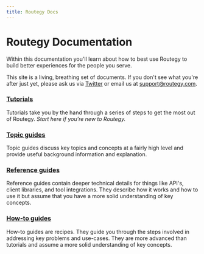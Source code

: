 ```yaml
---
title: Routegy Docs
---
```


# Routegy Documentation

Within this documentation you'll learn about how to best use Routegy to build better experiences for the people you serve.

This site is a living, breathing set of documents. If you don't see what you're after just yet, please ask us via [Twitter](https://twitter.com/routegy) or email us at <support@routegy.com>.

### [Tutorials](tutorial/)

Tutorials take you by the hand through a series of steps to get the most out of Routegy. _Start here if you’re new to Routegy._

### [Topic guides](topic/)

Topic guides discuss key topics and concepts at a fairly high level and provide useful background information and explanation.

### [Reference guides](reference/)

Reference guides contain deeper technical details for things like API's, client libraries, and tool integrations. They describe how it works and how to use it but assume that you have a more solid understanding of key concepts.

### [How-to guides](how-to/)

How-to guides are recipes. They guide you through the steps involved in addressing key problems and use-cases. They are more advanced than tutorials and assume a more solid understanding of key concepts.
